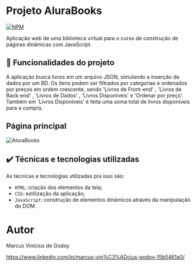 # Projeto AluraBooks
[![NPM](https://img.shields.io/npm/l/react)](https://github.com/MarcusViniciusGodoy/Desafio-Componentes-e-Inje-o-de-depend-ncia/blob/main/LICENSE)

Aplicação web de uma biblioteca virtual para o curso de construção de páginas dinâmicas com JavaScript.

## 🔨 Funcionalidades do projeto

A aplicação busca livros em um arquivo JSON, simulando a inserção de dados por um BD. Os itens podem ser filtrados por categorias e ordenados por preços em ordem crescente, sendo 'Livros de Front-end' , 'Livros de Back-end' , 'Livros de Dados' , 'Livros Disponíveis' e 'Ordenar por preço'. Também em 'Livros Disponíveis' é feita uma soma total de livros disponíveis para a compra.

## Página principal
![AluraBooks]([https://github.com/MarcusViniciusGodoy/assets/blob/main/Capturar.PNG](https://github.com/MarcusViniciusGodoy/assets/blob/main/AluraBooks.PNG))


## ✔️ Técnicas e tecnologias utilizadas

As técnicas e tecnologias utilizadas pra isso são:

- `HTML`: criação dos elementos da tela;
- `CSS`: estilização da aplicação;
- `JavaScript`: construção de elementos dinâmicos através da manipulação do DOM.

# Autor
Marcus Vinícius de Godoy 

https://www.linkedin.com/in/marcus-vin%C3%ADcius-godoy-15b5461a0/

